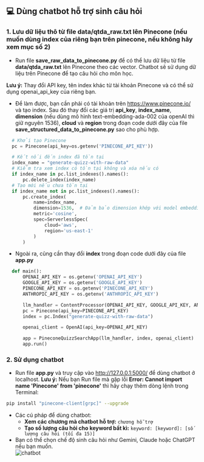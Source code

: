
## :computer: Dùng chatbot hỗ trợ sinh câu hỏi
### 1. Lưu dữ liệu thô từ file data/qtda_raw.txt lên Pinecone (nếu muốn dùng index của riêng bạn trên pinecone, nếu không hãy xem mục số 2)  
  - Run file **save_raw_data_to_pinecone.py** để có thể lưu dữ liệu từ file **data/qtda_raw.txt** lên Pinecone theo các vector. Chatbot sẽ sử dụng dữ liệu trên Pinecone để tạo câu hỏi cho môn học.  

  **Lưu ý:** Thay đổi API key, tên index khác từ tài khoản Pinecone và có thể sử dụng openai_api_key của riêng bạn.  
  - Để làm được, bạn cần phải có tài khoản trên https://www.pinecone.io/ và tạo index. Sau đó thay đổi các giá trị **api_key**, **index_name**, **dimension** (nếu dùng mô hình text-embedding-ada-002 của openAI thì giữ nguyên 1536), **cloud** và **region** trong đoạn code dưới đây của file **save_structured_data_to_pinecone.py** sao cho phù hợp.
  ```python
    # Khởi tạo Pinecone
    pc = Pinecone(api_key=os.getenv('PINECONE_API_KEY'))

    # Kết nối đến index đã tồn tại
    index_name = "generate-quizz-with-raw-data"
    # Kiểm tra xem index có tồn tại không và xóa nếu có
    if index_name in pc.list_indexes().names():
        pc.delete_index(index_name)
    # Tạo mới nếu chưa tồn tại
    if index_name not in pc.list_indexes().names():
        pc.create_index(
            name=index_name,
            dimension=1536,  # Đảm bảo dimension khớp với model embedding bạn sử dụng
            metric='cosine',
            spec=ServerlessSpec(
                cloud='aws',
                region='us-east-1'
            )
        )
 
  ```  

  - Ngoài ra, cũng cần thay đổi **index** trong đoạn code dưới đây của file **app.py**  
  ```python
    def main():
        OPENAI_API_KEY = os.getenv('OPENAI_API_KEY')
        GOOGLE_API_KEY = os.getenv('GOOGLE_API_KEY')
        PINECONE_API_KEY = os.getenv('PINECONE_API_KEY')
        ANTHROPIC_API_KEY = os.getenv('ANTHROPIC_API_KEY')

        llm_handler = ContentProcessor(OPENAI_API_KEY, GOOGLE_API_KEY, ANTHROPIC_API_KEY)
        pc = Pinecone(api_key=PINECONE_API_KEY)
        index = pc.Index("generate-quizz-with-raw-data")

        openai_client = OpenAI(api_key=OPENAI_API_KEY)

        app = PineconeQuizzSearchApp(llm_handler, index, openai_client)
        app.run()
  ```  

### 2. Sử dụng chatbot  
- Run file **app.py** và truy cập vào http://127.0.0.1:5000/ để dùng chatbot ở localhost.
**Lưu ý:** Nếu bạn Run file mà gặp lỗi **Error: Cannot import name 'Pinecone' from 'pinecone'** thì hãy chạy thêm dòng lệnh trong Terminal:
```bash
pip install "pinecone-client[grpc]" --upgrade
```
- Các cú pháp để dùng chatbot:  
  - **Xem các chương mà chatbot hỗ trợ:** `chương hỗ trợ`
  - **Tạo số lượng câu hỏi cho keyword bất kì:** `keyword: [keyword]: [số lượng câu hỏi (tối đa 15)]`  
- Bạn có thể chọn chế độ sinh câu hỏi như Gemini, Claude hoặc ChatGPT nếu bạn muốn.  
  ![chatbot](https://github.com/user-attachments/assets/b6b5d0be-e748-41c5-be33-528d92a93c14)  

